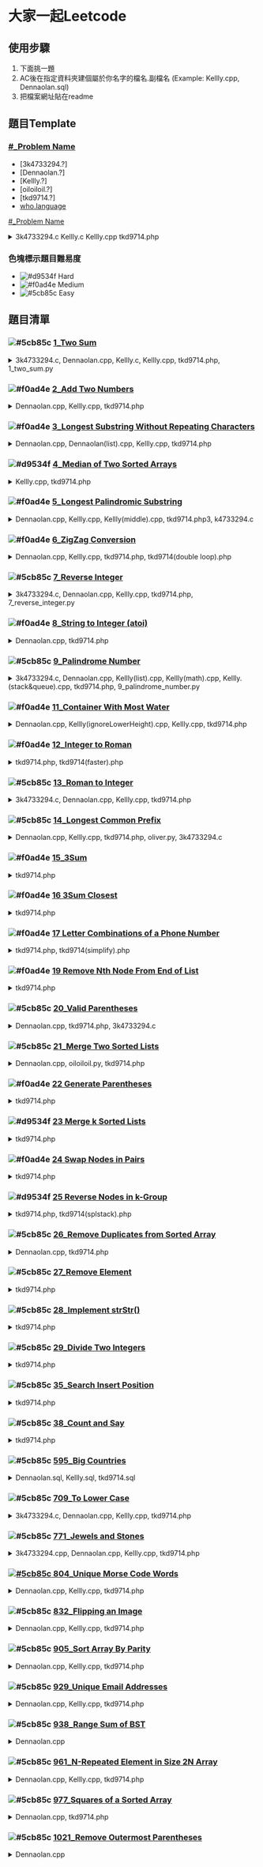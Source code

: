 # 大家一起Leetcode
## 使用步驟
1. 下面挑一題
2. AC後在指定資料夾建個屬於你名字的檔名.副檔名 (Example: Kellly.cpp, Dennaolan.sql)
3. 把檔案網址貼在readme

## 題目Template

### [#_Problem Name](problem.url/)
- [3k4733294.?]
- [Dennaolan.?]
- [Kellly.?]
- [oiloiloil.?]
- [tkd9714.?]
- [who.language](github.code.url/) 

[#_Problem Name](problem.url)
<details>
  <summary>3k4733294.c Kellly.c Kellly.cpp tkd9714.php</summary>

- [who.language](github.code.url/)
</details>

### 色塊標示題目難易度

- ![#d9534f](https://placehold.it/15/d9534f/000000?text=+) Hard
- ![#f0ad4e](https://placehold.it/15/f0ad4e/000000?text=+) Medium
- ![#5cb85c](https://placehold.it/15/5cb85c/000000?text=+) Easy

## 題目清單
### ![#5cb85c](https://placehold.it/15/5cb85c/000000?text=+) [1_Two Sum](https://leetcode.com/problems/two-sum/) 
<details>
	<summary>3k4733294.c, Dennaolan.cpp, Kellly.c, Kellly.cpp, tkd9714.php, 1_two_sum.py</summary>

- [3k4733294.c](https://github.com/housemeow/Leetcode/blob/master/1_Two%20Sum/3k4733294.c) 128 ms (**76.77%**), 7.5 MB (**82.55%**)
- [Dennaolan.cpp](https://github.com/housemeow/Leetcode/blob/master/1_Two%20Sum/Dennaolan.cpp) 148 ms (**24.97%**), 9.3 MB (**81.64%**)
- [Kellly.c](https://github.com/housemeow/Leetcode/blob/master/1_Two%20Sum/Kellly.c)
- [Kellly.cpp](https://github.com/housemeow/Leetcode/blob/master/1_Two%20Sum/Kellly.cpp)
- [tkd9714.php](https://github.com/housemeow/Leetcode/blob/master/1_Two%20Sum/tkd9714.php) 156 ms (**57.51%**), 15.9 MB (**43.77%**)
- [1_two_sum.py](https://github.com/housemeow/Leetcode/blob/master/1_Two%20Sum/1_two_sum.py)
  </details>

### ![#f0ad4e](https://placehold.it/15/f0ad4e/000000?text=+) [2_Add Two Numbers](https://leetcode.com/problems/add-two-numbers/)
<details>
	<summary>Dennaolan.cpp, Kellly.cpp, tkd9714.php</summary>

- [Dennaolan.cpp](https://github.com/housemeow/Leetcode/blob/master/2_Add%20Two%20Numbers/Dennaolan.cpp) 16 ms (**99.28%**), 10.9 MB (**40.89%**)
- [Kellly.cpp](https://github.com/housemeow/Leetcode/blob/master/2_Add%20Two%20Numbers/Kellly.cpp) 24 ms (**87.83%**), 9.8 MB (**97.72%**)
- [tkd9714.php](https://github.com/housemeow/Leetcode/blob/master/2_Add%20Two%20Numbers/tkd9714.php) 16 ms (**97.34%**), 14.8 MB (**58.16%**)
</details>

### ![#f0ad4e](https://placehold.it/15/f0ad4e/000000?text=+) [3_Longest Substring Without Repeating Characters](https://leetcode.com/problems/longest-substring-without-repeating-characters/)
<details>
	<summary>Dennaolan.cpp, Dennaolan(list).cpp, Kellly.cpp, tkd9714.php</summary>

- [Dennaolan.cpp
](https://github.com/housemeow/Leetcode/blob/master/3_Longest%20Substring%20Without%20Repeating%20Characters/Dennaolan.cpp) **Time Limit Exceeded**
- [Dennaolan(list).cpp
](https://github.com/housemeow/Leetcode/blob/master/3_Longest%20Substring%20Without%20Repeating%20Characters/Dennaolan(list).cpp) 452 ms (**11.00%**), 214.1 MB (**7.87%**)
- [Kellly.cpp](https://github.com/housemeow/Leetcode/blob/master/3_Longest%20Substring%20Without%20Repeating%20Characters/Kellly.cpp)
- [tkd9714.php](https://github.com/housemeow/Leetcode/blob/master/3_Longest%20Substring%20Without%20Repeating%20Characters/tkd9714.php) 20 ms (**90.96%**), 15 MB (**44.41%**)
</details>

### ![#d9534f](https://placehold.it/15/d9534f/000000?text=+) [4_Median of Two Sorted Arrays](https://leetcode.com/problems/median-of-two-sorted-arrays/)
<details>
	<summary>Kellly.cpp, tkd9714.php</summary>

- [Kellly.cpp](https://github.com/housemeow/Leetcode/blob/master/4_Median%20of%20Two%20Sorted%20Arrays/Kellly.cpp)
- [tkd9714.php](https://github.com/housemeow/Leetcode/blob/master/4_Median%20of%20Two%20Sorted%20Arrays/tkd9714.php) 36 ms (**90.63%**), 15 MB (**62.18%**)
</details>

### ![#f0ad4e](https://placehold.it/15/f0ad4e/000000?text=+) [5_Longest Palindromic Substring](https://leetcode.com/problems/longest-palindromic-substring/)
<details>
	<summary>Dennaolan.cpp, Kellly.cpp, Kellly(middle).cpp, tkd9714.php3, k4733294.c</summary>

- [Dennaolan.cpp](https://github.com/housemeow/Leetcode/blob/master/5_Longest%20Palindromic%20Substring/Dennaolan.cpp) 24 ms (**68.40%**), 52.1 MB (**22.89%**)
- [Kellly.cpp](https://github.com/housemeow/Leetcode/blob/master/5_Longest%20Palindromic%20Substring/Kellly.cpp)
- [Kellly(middle).cpp](https://github.com/housemeow/Leetcode/blob/master/5_Longest%20Palindromic%20Substring/Kellly(middle).cpp)
- [tkd9714.php](https://github.com/housemeow/Leetcode/blob/master/5_Longest%20Palindromic%20Substring/tkd9714.php) 28 ms (**98.09%**), 14.9 MB (**64.03%**)
- [3k4733294.c](https://github.com/housemeow/Leetcode/blob/master/5_Longest%20Palindromic%20Substring/3k4733294.c) 220 ms (**17.41%**), 7.1 MB (**62.68%**)
</details>

### ![#f0ad4e](https://placehold.it/15/f0ad4e/000000?text=+) [6_ZigZag Conversion](https://leetcode.com/problems/zigzag-conversion/)
<details>
	<summary>Dennaolan.cpp, Kellly.cpp, tkd9714.php, tkd9714(double loop).php</summary>

- [Dennaolan.cpp](https://github.com/housemeow/Leetcode/blob/master/6_ZigZag%20Conversion/Dennaolan.cpp) 52 ms (**14.53%**), 10.3 MB (**70.68%**)
- [Kellly.cpp](https://github.com/housemeow/Leetcode/blob/master/6_ZigZag%20Conversion/Kellly.cpp)
- [tkd9714(double loop).php](https://github.com/housemeow/Leetcode/blob/master/6_ZigZag%20Conversion/tkd9714(double%20loop).php)
- [tkd9714.php](https://github.com/housemeow/Leetcode/blob/master/6_ZigZag%20Conversion/tkd9714.php) 12 ms (**98.59%**), 14.8 MB (**94.74%**)
</details>

### ![#5cb85c](https://placehold.it/15/5cb85c/000000?text=+) [7_Reverse Integer](https://leetcode.com/problems/reverse-integer/)
<details>
	<summary>3k4733294.c, Dennaolan.cpp, Kellly.cpp, tkd9714.php, 7_reverse_integer.py</summary>


- [3k4733294.c](https://github.com/housemeow/Leetcode/blob/master/7_Reverse%20Integer/3k4733294.c) 4 ms (**93.32%**), 6.9 MB (**64.19%**)
- [Dennaolan.cpp](https://github.com/housemeow/Leetcode/blob/master/7_Reverse%20Integer/Dennaolan.cpp) 4 ms (**86.77%**), 8.4 MB (**37.73%**)
- [Kellly.cpp](https://github.com/housemeow/Leetcode/blob/master/7_Reverse%20Integer/Kellly.cpp)
- [tkd9714.php](https://github.com/housemeow/Leetcode/blob/master/7_Reverse%20Integer/tkd9714.php) 4 ms (**97.65%**), 14.8 MB (**53.68%**)
- [7_reverse_integer.py](https://github.com/housemeow/Leetcode/blob/master/7_Reverse%20Integer/7_reverse_integer.py)
</details>

### ![#f0ad4e](https://placehold.it/15/f0ad4e/000000?text=+) [8_String to Integer (atoi)](https://leetcode.com/problems/string-to-integer-atoi/)
<details>
	<summary>Dennaolan.cpp, tkd9714.php</summary>

- [Dennaolan.cpp](https://github.com/housemeow/Leetcode/blob/master/8_String%20to%20Integer%20(atoi)/Dennaolan.cpp) 4 ms (**92.54%**), 9 MB (**19.75%**)
- [tkd9714.php](https://github.com/housemeow/Leetcode/blob/master/8_String%20to%20Integer%20(atoi)/tkd9714.php) 8 ms (**88.36%**), 14.8 MB (**80.00%**)
</details>

### ![#5cb85c](https://placehold.it/15/5cb85c/000000?text=+) [9_Palindrome Number](https://leetcode.com/problems/palindrome-number/)
<details>
	<summary>3k4733294.c, Dennaolan.cpp, Kellly(list).cpp, Kellly(math).cpp, Kellly.(stack&queue).cpp, tkd9714.php, 9_palindrome_number.py</summary>

- [3k4733294.c](https://github.com/housemeow/Leetcode/blob/master/9_Palindrome%20Number/3k4733294.c) 0 ms (**100%**), 7.2 MB (**78.1%**)
- [Dennaolan.cpp](https://github.com/housemeow/Leetcode/blob/master/9_Palindrome%20Number/Dennaolan.cpp) 20 ms (**71.83%**), 8.1 MB (**72.45%**)
- [Kellly(list).cpp](https://github.com/housemeow/Leetcode/blob/master/9_Palindrome%20Number/Kellly(list).cpp)
- [Kellly(math).cpp](https://github.com/housemeow/Leetcode/blob/master/9_Palindrome%20Number/Kellly(math).cpp)
- [Kellly.(stack&queue).cpp](https://github.com/housemeow/Leetcode/blob/master/9_Palindrome%20Number/Kellly.(stack%26queue).cpp)
- [tkd9714.php](https://github.com/housemeow/Leetcode/blob/master/9_Palindrome%20Number/tkd9714.php) 20 ms (**96.82%**), 14.8 MB (**63.36%**)
- [9_palindrome_number.py](https://github.com/housemeow/Leetcode/blob/master/9_Palindrome%20Number/pyhton3/9_palindrome_number.py)
</details>

### ![#f0ad4e](https://placehold.it/15/f0ad4e/000000?text=+) [11_Container With Most Water](https://leetcode.com/problems/container-with-most-water/)
<details>
	<summary>Dennaolan.cpp, Kellly(ignoreLowerHeight).cpp, Kellly.cpp, tkd9714.php</summary>

- [Dennaolan.cpp](https://github.com/housemeow/Leetcode/blob/master/11_Container%20With%20Most%20Water/Dennaolan.cpp) 1252 ms (**10.04%**), 9.7 MB (**81.47%**)
- [Kellly(ignoreLowerHeight).cpp](https://github.com/housemeow/Leetcode/blob/master/11_Container%20With%20Most%20Water/Kellly(ignoreLowerHeight).cpp)
- [Kellly.cpp](https://github.com/housemeow/Leetcode/blob/master/11_Container%20With%20Most%20Water/Kellly.cpp)
- [tkd9714.php](https://github.com/housemeow/Leetcode/blob/master/11_Container%20With%20Most%20Water/tkd9714.php) 32 ms (**97.14%**), 16.4 MB (**51.22%**)
</details>

### ![#f0ad4e](https://placehold.it/15/f0ad4e/000000?text=+) [12_Integer to Roman](https://leetcode.com/problems/integer-to-roman/)
<details>
	<summary>tkd9714.php, tkd9714(faster).php</summary>

- [tkd9714.php](https://github.com/housemeow/Leetcode/blob/master/12_Integer%20to%20Roman/tkd9714.php) 28 ms (**71.60%**), 14.9 MB (**57.14%**)
- [tkd9714(faster).php](https://github.com/housemeow/Leetcode/blob/master/12_Integer%20to%20Roman/tkd9714(faster).php) 12 ms (**95.06%**), 14.7 MB (**58.00%)
</details>

### ![#5cb85c](https://placehold.it/15/5cb85c/000000?text=+) [13_Roman to Integer](https://leetcode.com/problems/roman-to-integer/)
<details>
	<summary>3k4733294.c, Dennaolan.cpp, Kellly.cpp, tkd9714.php</summary>

- [3k4733294.c](https://github.com/housemeow/Leetcode/blob/master/13_Roman%20to%20Integer/3k4733294.c) 8 ms (**87.25%**), 7.2 MB (**55.72%**)
- [Dennaolan.cpp](https://github.com/housemeow/Leetcode/blob/master/13_Roman%20to%20Integer/Dennaolan.cpp)
- [Kellly.cpp](https://github.com/housemeow/Leetcode/blob/master/13_Roman%20to%20Integer/Kellly.cpp)
- [tkd9714.php](https://github.com/housemeow/Leetcode/blob/master/13_Roman%20to%20Integer/tkd9714.php) 16 ms (**91.45%**), 15 MB (**17.07%**)
</details>

### ![#5cb85c](https://placehold.it/15/5cb85c/000000?text=+) [14_Longest Common Prefix](https://leetcode.com/problems/longest-common-prefix/)
<details>
	<summary>Dennaolan.cpp, Kellly.cpp, tkd9714.php, oliver.py, 3k4733294.c</summary>

- [Dennaolan.cpp](https://github.com/housemeow/Leetcode/blob/master/14_Longest%20Common%20Prefix/Dennaolan.cpp)
- [Kellly.cpp](https://github.com/housemeow/Leetcode/blob/master/14_Longest%20Common%20Prefix/Kellly.cpp)
- [tkd9714.php](https://github.com/housemeow/Leetcode/blob/master/14_Longest%20Common%20Prefix/tkd9714.php) 0 ms (**100%**), 14.8 MB (**87.59%**)
- [oliver.py](https://github.com/housemeow/Leetcode/blob/master/14_Longest%20Common%20Prefix/oliver.py)
- [3k4733294.c](https://github.com/housemeow/Leetcode/blob/master/14_Longest%20Common%20Prefix/3k4733294.c) 0 ms (**100%**), 7.3 MB (**45.72%**)
  </details>
  
### ![#f0ad4e](https://placehold.it/15/f0ad4e/000000?text=+) [15_3Sum](https://leetcode.com/problems/3sum/)
<details>
	<summary>tkd9714.php</summary>

- [tkd9714.php](https://github.com/housemeow/Leetcode/blob/master/15_3Sum/tkd9714.php) 168 ms (**98.50%**), 24.1 MB (**58.97%**)
</details>
  
### ![#f0ad4e](https://placehold.it/15/f0ad4e/000000?text=+) [16 3Sum Closest](https://leetcode.com/problems/3sum-closest/)
<details>
	<summary>tkd9714.php</summary>

- [tkd9714.php](https://github.com/housemeow/Leetcode/blob/master/16_3Sum%20Closest/tkd9714.php) 24 ms (**97.14%**), 14.8 MB (**57.14%**)
</details>
  
### ![#f0ad4e](https://placehold.it/15/f0ad4e/000000?text=+) [17 Letter Combinations of a Phone Number](https://leetcode.com/problems/letter-combinations-of-a-phone-number/)
<details>
	<summary>tkd9714.php, tkd9714(simplify).php</summary>

- [tkd9714.php](https://github.com/housemeow/Leetcode/blob/master/17_Letter%20Combinations%20of%20a%20Phone%20Number/tkd9714.php) 4 ms (**98.29%**), 15.3 MB (**13.51%**)
- [tkd9714(simplify).php](https://github.com/housemeow/Leetcode/blob/master/17_Letter%20Combinations%20of%20a%20Phone%20Number/tkd9714(simplify).php) 
4 ms (**98.28%**), 15.1 MB (**16.22%**)
</details>
  
### ![#f0ad4e](https://placehold.it/15/f0ad4e/000000?text=+) [19 Remove Nth Node From End of List](https://leetcode.com/problems/remove-nth-node-from-end-of-list/)
<details>
	<summary>tkd9714.php</summary>

- [tkd9714.php](https://github.com/housemeow/Leetcode/blob/master/19_Remove%20Nth%20Node%20From%20End%20of%20List/tkd9714.php) 4 ms (**97.92%**), 14.7 MB(**82.76%**)
</details>
  
### ![#5cb85c](https://placehold.it/15/5cb85c/000000?text=+) [20_Valid Parentheses](https://leetcode.com/problems/valid-parentheses/)
<details>
	<summary>Dennaolan.cpp, tkd9714.php, 3k4733294.c</summary>

- [Dennaolan.cpp](https://github.com/housemeow/Leetcode/blob/master/20_Valid%20Parentheses/Dennaolan.cpp)
- [tkd9714.php](https://github.com/housemeow/Leetcode/blob/master/20_Valid%20Parentheses/tkd9714.php) 8 ms (**92.02%**), 14.9 MB (**70.70%**)
- [3k4733294.c](https://github.com/housemeow/Leetcode/blob/k4733294-patch-1-20-Valid-Parentheses/20_Valid%20Parentheses/3k4733294.c) 0 ms (**100.00%**), 7.1 MB (**39.97%**)
</details>

### ![#5cb85c](https://placehold.it/15/5cb85c/000000?text=+) [21_Merge Two Sorted Lists](https://leetcode.com/problems/merge-two-sorted-lists/)
<details>
	<summary>Dennaolan.cpp, oiloiloil.py, tkd9714.php</summary>

- [Dennaolan.cpp](https://github.com/housemeow/Leetcode/blob/master/21_Merge%20Two%20Sorted%20Lists/Dennaolan.cpp)
- [oiloiloil.py](https://github.com/housemeow/Leetcode/blob/master/21_Merge%20Two%20Sorted%20Lists/oiloiloil.py)
- [tkd9714.php](https://github.com/housemeow/Leetcode/blob/master/21_Merge%20Two%20Sorted%20Lists/tkd9714.php) 4 ms (**95.49%**), 14.9 MB (**37.35%**)
</details>

### ![#f0ad4e](https://placehold.it/15/f0ad4e/000000?text=+) [22 Generate Parentheses](https://leetcode.com/problems/generate-parentheses/)
<details>
	<summary>tkd9714.php</summary>

- [tkd9714.php](https://github.com/housemeow/Leetcode/blob/master/22_Generate%20Parentheses/tkd9714.php) 4 ms(**97.62%**), 15.4 MB (**90.32%**)
</details>

### ![#d9534f](https://placehold.it/15/d9534f/000000?text=+) [23 Merge k Sorted Lists](https://leetcode.com/problems/merge-k-sorted-lists/)
<details>
	<summary>tkd9714.php</summary>

- [tkd9714.php](https://github.com/housemeow/Leetcode/blob/master/23_Merge%20k%20Sorted%20Lists/tkd9714.php) 24 ms (**100%**), 22.6 MB (**41.67%**)
</details>

### ![#f0ad4e](https://placehold.it/15/f0ad4e/000000?text=+) [24 Swap Nodes in Pairs](https://leetcode.com/problems/swap-nodes-in-pairs/)
<details>
	<summary>tkd9714.php</summary>

- [tkd9714.php](https://github.com/housemeow/Leetcode/blob/master/24_Swap%20Nodes%20in%20Pairs/tkd9714.php) 4 ms (**97.92%**), 14.8 MB (**66.67%**)
</details>

### ![#d9534f](https://placehold.it/15/d9534f/000000?text=+) [25 Reverse Nodes in k-Group](https://leetcode.com/problems/reverse-nodes-in-k-group/)
<details>
	<summary>tkd9714.php, tkd9714(splstack).php</summary>

- [tkd9714.php](https://github.com/housemeow/Leetcode/blob/master/25_Reverse%20Nodes%20in%20k-Group/tkd9714.php) 88 ms (**9.09%**), 15.9 MB (**100%**)
- [tkd9714(splstack).php](https://github.com/housemeow/Leetcode/blob/master/25_Reverse%20Nodes%20in%20k-Group/tkd9714(splstack).php) 12 ms (**90.91%**), 15.9 MB (**100%**)
</details>

### ![#5cb85c](https://placehold.it/15/5cb85c/000000?text=+) [26_Remove Duplicates from Sorted Array](https://leetcode.com/problems/remove-duplicates-from-sorted-array/)
<details>
	<summary>Dennaolan.cpp, tkd9714.php</summary>

- [Dennaolan.cpp](https://github.com/housemeow/Leetcode/blob/master/26_Remove%20Duplicates%20from%20Sorted%20Array/Dennaolan.cpp) 156 ms (**17.91%**), 9.8 MB (**89.09%**)
- [tkd9714.php](https://github.com/housemeow/Leetcode/blob/master/26_Remove%20Duplicates%20from%20Sorted%20Array/tkd9714.php) 20 ms (**96.59%**), 17.6 MB (**12.04%**)
</details>

### ![#5cb85c](https://placehold.it/15/5cb85c/000000?text=+) [27_Remove Element](https://leetcode.com/problems/remove-element/)
<details>
	<summary>tkd9714.php</summary>

- [tkd9714.php](https://github.com/housemeow/Leetcode/blob/master/27_Remove%20Element/tkd9714.php) 8 ms (**85.62%**), 14.7 MB (**89.01%**)
</details>

### ![#5cb85c](https://placehold.it/15/5cb85c/000000?text=+) [28_Implement strStr()](https://leetcode.com/problems/implement-strstr/)
<details>
	<summary>tkd9714.php</summary>

- [tkd9714.php](https://github.com/housemeow/Leetcode/blob/master/28_Implement%20strStr()/tkd9714.php) 8 ms (**88.33%**), 14.9 MB (**74.65%**)
</details>


### ![#5cb85c](https://placehold.it/15/f0ad4e/000000?text=+) [29_Divide Two Integers](https://leetcode.com/problems/divide-two-integers/)
<details>
	<summary>tkd9714.php</summary>

- [tkd9714.php](https://github.com/housemeow/Leetcode/blob/master/29_Divide%20Two%20Integers/tkd9714.php) 0 ms (**100%**), 14.6 MB (**100%**)
</details>

### ![#5cb85c](https://placehold.it/15/5cb85c/000000?text=+) [35_Search Insert Position](https://leetcode.com/problems/search-insert-position/)
<details>
	<summary>tkd9714.php</summary>

- [tkd9714.php](https://github.com/housemeow/Leetcode/blob/master/35_Search%20Insert%20Position/tkd9714.php) 12 ms (**90.20%**), 16 MB (**18.52%**)
</details>

### ![#5cb85c](https://placehold.it/15/5cb85c/000000?text=+) [38_Count and Say](https://leetcode.com/problems/count-and-say/)
<details>
	<summary>tkd9714.php</summary>

- [tkd9714.php](https://github.com/housemeow/Leetcode/blob/master/38_Count%20and%20Say/tkd9714.php) 4 ms (**98.39%**), 14.8 MB (**65.00%**)
</details>

### ![#5cb85c](https://placehold.it/15/5cb85c/000000?text=+) [595_Big Countries](https://leetcode.com/problems/big-countries/)

<details>
	<summary>Dennaolan.sql, Kellly.sql, tkd9714.sql</summary>

- [Dennaolan.sql](https://github.com/housemeow/Leetcode/blob/master/595_Big%20Countries/Dennaolan.sql)
- [Kellly.sql](https://github.com/housemeow/Leetcode/blob/master/595_Big%20Countries/Kellly.sql)
- [tkd9714.sql](https://github.com/housemeow/Leetcode/blob/master/595_Big%20Countries/tkd9714.sql) 128 ms (**93.28%**)
</details>


### ![#5cb85c](https://placehold.it/15/5cb85c/000000?text=+) [709_To Lower Case](https://leetcode.com/problems/to-lower-case/)
<details>
	<summary>3k4733294.c, Dennaolan.cpp, Kellly.cpp, tkd9714.php</summary>

- [3k4733294.c](https://github.com/housemeow/Leetcode/blob/master/709_To%20Lower%20Case/3k4733294.c) 0 ms (**100%**), 6.9 MB (**5.06%**)
- [Dennaolan.cpp](https://github.com/housemeow/Leetcode/blob/master/709_To%20Lower%20Case/Dennaolan.cpp)
- [Kellly.cpp](https://github.com/housemeow/Leetcode/blob/master/709_To%20Lower%20Case/Kellly.cpp)
- [tkd9714.php](https://github.com/housemeow/Leetcode/blob/master/709_To%20Lower%20Case/tkd9714.php)
</details>


### ![#5cb85c](https://placehold.it/15/5cb85c/000000?text=+) [771_Jewels and Stones](https://leetcode.com/problems/jewels-and-stones/)
<details>
	<summary>3k4733294.cpp, Dennaolan.cpp, Kellly.cpp, tkd9714.php</summary>

- [3k4733294.cpp](https://github.com/housemeow/Leetcode/blob/master/771_Jewels%20and%20Stones/3k4733294.cpp) 24 ms (**87.83%**), 8.5 MB (**66.26%**)
- [Dennaolan.cpp](https://github.com/housemeow/Leetcode/blob/master/771_Jewels%20and%20Stones/Dennaolan.cpp)
- [Kellly.cpp](https://github.com/housemeow/Leetcode/blob/master/771_Jewels%20and%20Stones/Kellly.cpp)
- [tkd9714.php](https://github.com/housemeow/Leetcode/blob/master/771_Jewels%20and%20Stones/tkd9714.php)
</details>


### [![#5cb85c](https://placehold.it/15/5cb85c/000000?text=+) 804_Unique Morse Code Words](https://leetcode.com/problems/unique-morse-code-words/)
<details>
	<summary>Dennaolan.cpp, Kellly.cpp, tkd9714.php</summary>

- [Dennaolan.cpp](https://github.com/housemeow/Leetcode/blob/master/804_Unique%20Morse%20Code%20Words/Dennaolan.cpp)
- [Kellly.cpp](https://github.com/housemeow/Leetcode/blob/master/804_Unique%20Morse%20Code%20Words/Kellly.cpp)
- [tkd9714.php](https://github.com/housemeow/Leetcode/blob/master/804_Unique%20Morse%20Code%20Words/tkd9714.php)
</details>


### ![#5cb85c](https://placehold.it/15/5cb85c/000000?text=+) [832_Flipping an Image](https://leetcode.com/problems/flipping-an-image/)
<details>
	<summary>Dennaolan.cpp, Kellly.cpp, tkd9714.php</summary>

- [Dennaolan.cpp](https://github.com/housemeow/Leetcode/blob/master/832_Flipping%20an%20Image/Dennaolan.cpp)
- [Kellly.cpp](https://github.com/housemeow/Leetcode/blob/master/832_Flipping%20an%20Image/Kellly.cpp)
- [tkd9714.php](https://github.com/housemeow/Leetcode/blob/master/832_Flipping%20an%20Image/tkd9714.php)
</details>


### ![#5cb85c](https://placehold.it/15/5cb85c/000000?text=+) [905_Sort Array By Parity](https://leetcode.com/problems/sort-array-by-parity/)
<details>
	<summary>Dennaolan.cpp, Kellly.cpp, tkd9714.php</summary>

- [Dennaolan.cpp](https://github.com/housemeow/Leetcode/blob/master/905_Sort%20Array%20By%20Parity/Dennaolan.cpp)
- [Kellly.cpp](https://github.com/housemeow/Leetcode/blob/master/905_Sort%20Array%20By%20Parity/Kellly.cpp)
- [tkd9714.php](https://github.com/housemeow/Leetcode/blob/master/905_Sort%20Array%20By%20Parity/tkd9714.php) 16 ms (**100%**),  16.2 MB (**36.11%**)
</details>


### ![#5cb85c](https://placehold.it/15/5cb85c/000000?text=+) [929_Unique Email Addresses](https://leetcode.com/problems/unique-email-addresses/)
<details>
	<summary>Dennaolan.cpp, Kellly.cpp, tkd9714.php</summary>

- [Dennaolan.cpp](https://github.com/housemeow/Leetcode/blob/master/929_Unique%20Email%20Addresses/Dennaolan.cpp)
- [Kellly.cpp](https://github.com/housemeow/Leetcode/blob/master/929_Unique%20Email%20Addresses/Kellly.cpp)
- [tkd9714.php](https://github.com/housemeow/Leetcode/blob/master/929_Unique%20Email%20Addresses/tkd9714.php)
</details>


### ![#5cb85c](https://placehold.it/15/5cb85c/000000?text=+) [938_Range Sum of BST](https://leetcode.com/problems/range-sum-of-bst/)
<details>
	<summary>Dennaolan.cpp</summary>

- [Dennaolan.cpp](https://github.com/housemeow/Leetcode/blob/master/938_Range%20Sum%20of%20BST/Dennaolan.cppp)
</details>


### ![#5cb85c](https://placehold.it/15/5cb85c/000000?text=+) [961_N-Repeated Element in Size 2N Array](https://leetcode.com/problems/n-repeated-element-in-size-2n-array/)
<details>
	<summary>Dennaolan.cpp, Kellly.cpp, tkd9714.php</summary>

- [Dennaolan.cpp](https://github.com/housemeow/Leetcode/blob/master/961_N-Repeated%20Element%20in%20Size%202N%20Array/Dennaolan.cpp)
- [Kellly.cpp](https://github.com/housemeow/Leetcode/blob/master/961_N-Repeated%20Element%20in%20Size%202N%20Array/Kellly.cpp)
- [tkd9714.php](https://github.com/housemeow/Leetcode/blob/master/961_N-Repeated%20Element%20in%20Size%202N%20Array/tkd9714.php)
</details>


### ![#5cb85c](https://placehold.it/15/5cb85c/000000?text=+) [977_Squares of a Sorted Array](https://leetcode.com/problems/squares-of-a-sorted-array/)
<details>
	<summary>Dennaolan.cpp, tkd9714.php</summary>

- [Dennaolan.cpp](https://github.com/housemeow/Leetcode/blob/master/977_Squares%20of%20a%20Sorted%20Array/Dennaolan.cpp)
- [tkd9714.php](https://github.com/housemeow/Leetcode/blob/master/977_Squares%20of%20a%20Sorted%20Array/tkd9714.php)
</details>


### ![#5cb85c](https://placehold.it/15/5cb85c/000000?text=+) [1021_Remove Outermost Parentheses](https://leetcode.com/problems/remove-outermost-parentheses/)
<details>
	<summary>Dennaolan.cpp</summary>

- [Dennaolan.cpp](https://github.com/housemeow/Leetcode/blob/master/1021_Remove%20Outermost%20Parentheses/Dennaolan.cpp)

</details>
